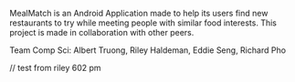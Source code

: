 MealMatch is an Android Application made to help its users find new restaurants to try while
meeting people with similar food interests.
This project is made in collaboration with other peers.

Team Comp Sci: Albert Truong, Riley Haldeman, Eddie Seng, Richard Pho


// test from riley 602 pm